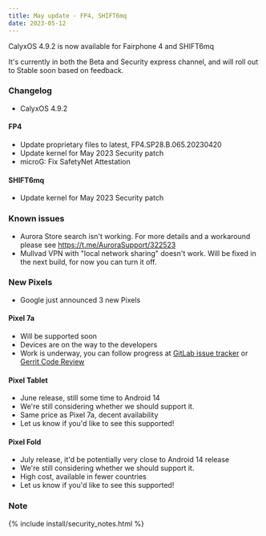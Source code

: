 ```yaml
---
title: May update - FP4, SHIFT6mq
date: 2023-05-12
---
```


CalyxOS 4.9.2 is now available for Fairphone 4 and SHIFT6mq

It's currently in both the Beta and Security express channel, and will roll out to Stable soon based on feedback.

### Changelog
* CalyxOS 4.9.2

#### FP4
* Update proprietary files to latest, FP4.SP28.B.065.20230420
* Update kernel for May 2023 Security patch
* microG: Fix SafetyNet Attestation

#### SHIFT6mq
* Update kernel for May 2023 Security patch

### Known issues
* Aurora Store search isn't working. For more details and a workaround please see <https://t.me/AuroraSupport/322523>
* Mullvad VPN with "local network sharing" doesn't work. Will be fixed in the next build, for now you can turn it off.

### New Pixels
* Google just announced 3 new Pixels

#### Pixel 7a
* Will be supported soon
* Devices are on the way to the developers
* Work is underway, you can follow progress at [GitLab issue tracker](https://gitlab.com/CalyxOS/calyxos/-/issues/1662) or [Gerrit Code Review](https://review.calyxos.org/q/topic:lynx)

#### Pixel Tablet
* June release, still some time to Android 14
* We're still considering whether we should support it.
* Same price as Pixel 7a, decent availability
* Let us know if you'd like to see this supported!

#### Pixel Fold
* July release, it'd be potentially very close to Android 14 release
* We're still considering whether we should support it.
* High cost, available in fewer countries
* Let us know if you'd like to see this supported!

### Note

{% include install/security_notes.html %}
